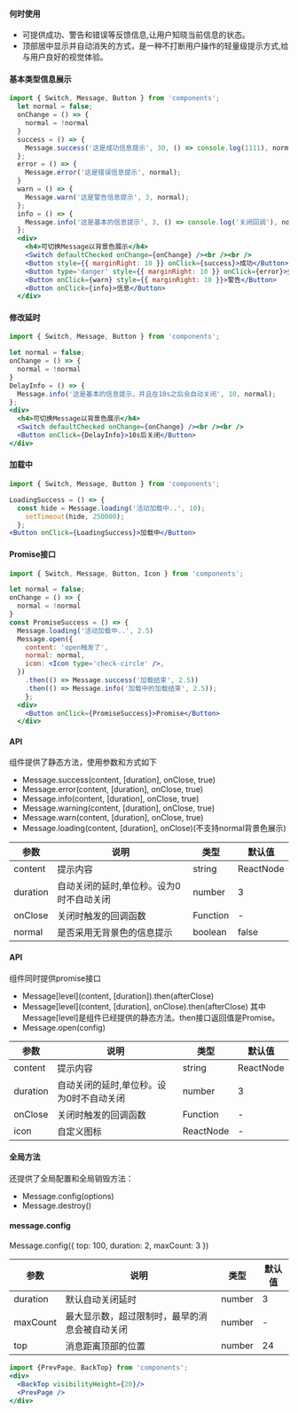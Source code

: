 #### **何时使用**
- 可提供成功、警告和错误等反馈信息,让用户知晓当前信息的状态。
- 顶部居中显示并自动消失的方式，是一种不打断用户操作的轻量级提示方式,给与用户良好的视觉体验。

#### **基本类型信息展示**

```jsx
import { Switch, Message, Button } from 'components';
  let normal = false;
  onChange = () => {
    normal = !normal
  }
  success = () => {
    Message.success('这是成功信息提示', 30, () => console.log(1111), normal);
  };
  error = () => {
    Message.error('这是错误信息提示', normal);
  }
  warn = () => {
    Message.warn('这是警告信息提示', 3, normal);
  };
  info = () => {
    Message.info('这是基本的信息提示', 3, () => console.log('关闭回调'), normal);
  };
  <div>
    <h4>可切换Message以背景色展示</h4>
    <Switch defaultChecked onChange={onChange} /><br /><br />
    <Button style={{ marginRight: 10 }} onClick={success}>成功</Button>
    <Button type='danger' style={{ marginRight: 10 }} onClick={error}>失败</Button>
    <Button onClick={warn} style={{ marginRight: 10 }}>警告</Button>
    <Button onClick={info}>信息</Button>
  </div>
```

#### **修改延时**

```jsx
import { Switch, Message, Button } from 'components';

let normal = false;
onChange = () => {
  normal = !normal
}
DelayInfo = () => {
  Message.info('这是基本的信息提示，并且在10s之后会自动关闭', 10, normal);
};
<div>
  <h4>可切换Message以背景色展示</h4>
  <Switch defaultChecked onChange={onChange} /><br /><br />
  <Button onClick={DelayInfo}>10s后关闭</Button>
</div>
```

#### **加载中**

```jsx
import { Switch, Message, Button } from 'components';

LoadingSuccess = () => {
  const hide = Message.loading('活动加载中..', 10);
    setTimeout(hide, 250000);
  };
<Button onClick={LoadingSuccess}>加载中</Button>
```

#### **Promise接口**

```jsx
import { Switch, Message, Button, Icon } from 'components';

let normal = false;
onChange = () => {
  normal = !normal
}
const PromiseSuccess = () => {
  Message.loading('活动加载中..', 2.5)
  Message.open({
    content: 'open触发了',
    normal: normal,
    icon: <Icon type='check-circle' />,
  })
    .then(() => Message.success('加载结束', 2.5))
    .then(() => Message.info('加载中的加载结束', 2.5));
    };
  <div>
    <Button onClick={PromiseSuccess}>Promise</Button>
  </div>
```

#### **API**

组件提供了静态方法，使用参数和方式如下
- Message.success(content, [duration], onClose, true)
- Message.error(content, [duration], onClose, true)
- Message.info(content, [duration], onClose, true)
- Message.warning(content, [duration], onClose, true)
- Message.warn(content, [duration], onClose, true)
- Message.loading(content, [duration], onClose)(不支持normal背景色展示)

| 参数 | 说明 | 类型 | 默认值 |
| ----- | ----- | ----- | ----- |
| content | 提示内容 | string|ReactNode | - |
| duration | 自动关闭的延时,单位秒。设为0时不自动关闭 | number | 3 |
| onClose | 关闭时触发的回调函数 | Function | - |
| normal | 是否采用无背景色的信息提示 | boolean | false |

#### **API**

组件同时提供promise接口
- Message[level](content, [duration]).then(afterClose)
- Message[level](content, [duration], onClose).then(afterClose)
其中Message[level]是组件已经提供的静态方法。then接口返回值是Promise。
- Message.open(config)

| 参数 | 说明 | 类型 | 默认值 |
| ----- | ----- | ----- | ----- |
| content | 提示内容 | string|ReactNode | - |
| duration | 自动关闭的延时,单位秒。设为0时不自动关闭 | number | 3 |
| onClose | 关闭时触发的回调函数 | Function | - |
| icon | 自定义图标 | ReactNode | - |

#### **全局方法**
还提供了全局配置和全局销毁方法：
- Message.config(options)
- Message.destroy()

#### **message.config**
Message.config({
  top: 100,
  duration: 2,
  maxCount: 3
})

| 参数 | 说明 | 类型 | 默认值 |
| ----- | ----- | ----- | ----- |
| duration | 默认自动关闭延时 | number | 3 |
| maxCount | 最大显示数，超过限制时，最早的消息会被自动关闭 | number | - |
| top | 消息距离顶部的位置 | number | 24 |


```jsx noeditor
import {PrevPage, BackTop} from 'components';
<div>
  <BackTop visibilityHeight={20}/>
  <PrevPage />
</div>
```
